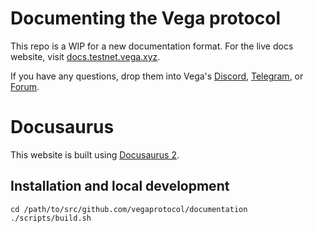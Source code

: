 # Documenting the Vega protocol

This repo is a WIP for a new documentation format. For the live docs website, visit [docs.testnet.vega.xyz](https://docs.testnet.vega.xyz).

If you have any questions, drop them into Vega's [Discord](https://vega.xyz/discord), [Telegram](https://t.me/vegacommunity), or [Forum](https://community.vega.xyz).

# Docusaurus

This website is built using [Docusaurus 2](https://docusaurus.io/).

## Installation and local development

```console
cd /path/to/src/github.com/vegaprotocol/documentation
./scripts/build.sh
```
